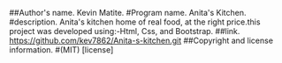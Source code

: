 ##Author's name.
Kevin Matite.
#Program name.
Anita's Kitchen.
#description.
Anita's kitchen home of real food, at the right price.this project was developed
using:-Html, Css, and Bootstrap.
##link.
https://github.com/kev7862/Anita-s-kitchen.git
##Copyright and license information.
#(MIT) [license]
